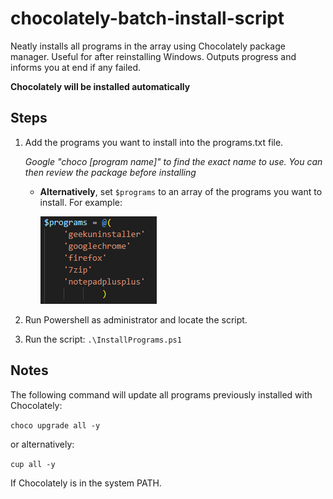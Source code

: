 # chocolately-batch-install-script
Neatly installs all programs in the array using Chocolately package manager. Useful for after reinstalling Windows.
Outputs progress and informs you at end if any failed.

**Chocolately will be installed automatically**

## Steps

1. Add the programs you want to install into the programs.txt file.
    
    _Google "choco [program name]" to find the exact name to use. You can then review the package before installing_
    * **Alternatively**, set ```$programs``` to an array of the programs you want to install. For example:

       ![List of programs](docs/program-list-example.png)
2. Run Powershell as administrator and locate the script.
3. Run the script:
    ```.\InstallPrograms.ps1```

## Notes

The following command will update all programs previously installed with Chocolately:

```choco upgrade all -y```

or alternatively:

```cup all -y```

If Chocolately is in the system PATH.

